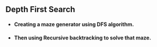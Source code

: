 ## Depth First Search

+ #### Creating  a maze generator using DFS algorithm.
+ #### Then using Recursive backtracking to solve that maze. 
